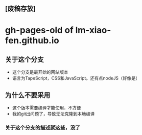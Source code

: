 ## [废稿存放]
# gh-pages-old of lm-xiao-fen.github.io
## 关于这个分支
- 这个分支是最开始的网站版本
- 语言为TapeScript，CSS和JavaScript。还有点nodeJS（好像是）
## 为什么不要采用
- 这个版本需要编译才能使用，不方便
- 我的git出问题了，导致无法克隆到本地编译
### 关于这个分支的描述就这些，没了
